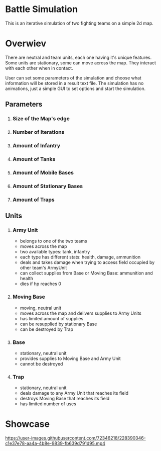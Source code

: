 # Battle Simulation
This is an iterative simulation of two fighting teams on a simple 2d map.


# Overwiev
There are neutral and team units, each one having it's unique features.
Some units are stationary, some can move across the map. They interact with each other when in contact.


User can set some parameters of the simulation and choose what information will be stored in a result text file.
The simulation has no animations, just a simple GUI to set options and start the simulation.

## Parameters
1) ### Size of the Map's edge
2) ### Number of Iterations
3) ### Amount of Infantry
4) ### Amount of Tanks
5) ### Amount of Mobile Bases
6) ### Amount of Stationary Bases
7) ### Amount of Traps


## Units
1) ### Army Unit
    - belongs to one of the two teams
    - moves across the map
    - two available types: tank, infantry
    - each type has different stats: health, damage, ammunition
    - deals and takes damage when trying to access field occupied by other team's ArmyUnit
    - can collect supplies from Base or Moving Base: ammunition and health
    - dies if hp reaches 0
2) ### Moving Base
    - moving, neutral unit
    - moves across the map and delivers supplies to Army Units
    - has limited amount of supplies
    - can be resupplied by stationary Base
    - can be destroyed by Trap
3) ### Base
    - stationary, neutral unit
    - provides supplies to Moving Base and Army Unit
    - cannot be destroyed
4) ### Trap
    - stationary, neutral unit
    - deals damage to any Army Unit that reaches its field
    - destroys Moving Base that reaches its field
    - has limited number of uses
    
# Showcase

https://user-images.githubusercontent.com/72346218/228390346-c1e37e78-aa4a-4b8e-9839-fb639d791d95.mp4



